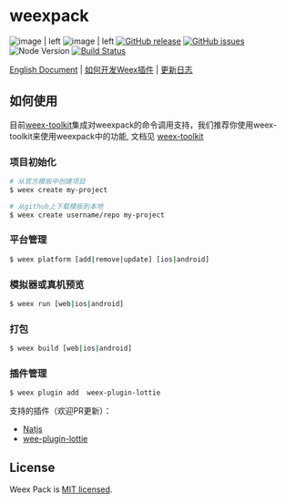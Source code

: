 # weexpack

![image | left](https://img.shields.io/badge/PRs-welcome-brightgreen.svg "")
![image | left](https://img.shields.io/badge/license-Apache--2.0-brightgreen.svg "")
[![GitHub release](https://img.shields.io/github/release/weexteam/weex-pack.svg)](https://github.com/weexteam/weex-pack/releases)  [![GitHub issues](https://img.shields.io/github/issues/weexteam/weex-pack.svg)](https://github.com/weexteam/weex-pack/issues)
![Node Version](https://img.shields.io/node/v/weex-pack.svg "Node Version")
[![Build Status](https://travis-ci.org/weexteam/weex-pack.svg?branch=master)](https://travis-ci.org/weexteam/weex-pack)

[English Document](./README.en.md)
|
[如何开发Weex插件](./doc/cn/how-to-devloping-weex-plugin.md)
|
[更新日志](./CHANGELOG.md)




## 如何使用

目前[weex-toolkit](https://github.com/weexteam/weex-toolkit)集成对weexpack的命令调用支持，我们推荐你使用weex-toolkit来使用weexpack中的功能, 文档见 [weex-toolkit](https://github.com/weexteam/weex-toolkit#commands)

### 项目初始化

```bash
# 从官方模板中创建项目
$ weex create my-project

# 从github上下载模板到本地
$ weex create username/repo my-project
```

### 平台管理

``` bash
$ weex platform [add|remove|update] [ios|android]

```
### 模拟器或真机预览

``` bash
$ weex run [web|ios|android]
```

### 打包
``` bash
$ weex build [web|ios|android]
```

### 插件管理

```
$ weex plugin add  weex-plugin-lottie
```

支持的插件（欢迎PR更新）：
- [Natjs](https://github.com/natjs/nat)
- [wee-plugin-lottie](https://github.com/acton393/WeexLottie)

## License

Weex Pack is [MIT licensed](./LICENSE).
